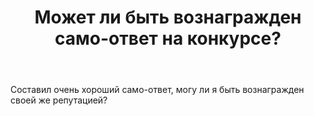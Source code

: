 ﻿---
title: "Может ли быть вознагражден само-ответ на конкурсе?"
se.owner.user_id: 337682
se.owner.display_name: "Miron"
se.owner.link: "https://ru.meta.stackoverflow.com/users/337682/miron"
se.link: "https://ru.meta.stackoverflow.com/questions/10469/%d0%9c%d0%be%d0%b6%d0%b5%d1%82-%d0%bb%d0%b8-%d0%b1%d1%8b%d1%82%d1%8c-%d0%b2%d0%be%d0%b7%d0%bd%d0%b0%d0%b3%d1%80%d0%b0%d0%b6%d0%b4%d0%b5%d0%bd-%d1%81%d0%b0%d0%bc%d0%be-%d0%be%d1%82%d0%b2%d0%b5%d1%82-%d0%bd%d0%b0-%d0%ba%d0%be%d0%bd%d0%ba%d1%83%d1%80%d1%81%d0%b5"
se.question_id: 10469
se.post_type: question
se.score: 3
---
<p>Составил очень хороший само-ответ, могу ли я быть вознагражден своей же репутацией?</p>
